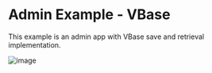 # Admin Example - VBase

This example is an admin app with VBase save and retrieval implementation.

![image](https://user-images.githubusercontent.com/43679629/97359348-60dbe580-187b-11eb-9b31-62a7fc8d79eb.png)
